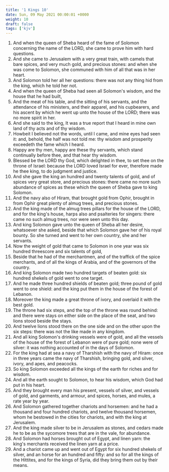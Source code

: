 ```yaml
---
title: '1 Kings 10'
date: Sun, 09 May 2021 00:00:01 +0000
weight: 10
draft: false
tags: ['kjv'] 
---
```


1. And when the queen of Sheba heard of the fame of Solomon concerning the name of the LORD, she came to prove him with hard questions.
2. And she came to Jerusalem with a very great train, with camels that bare spices, and very much gold, and precious stones: and when she was come to Solomon, she communed with him of all that was in her heart.
3. And Solomon told her all her questions: there was not any thing hid from the king, which he told her not.
4. And when the queen of Sheba had seen all Solomon's wisdom, and the house that he had built,
5. And the meat of his table, and the sitting of his servants, and the attendance of his ministers, and their apparel, and his cupbearers, and his ascent by which he went up unto the house of the LORD; there was no more spirit in her.
6. And she said to the king, It was a true report that I heard in mine own land of thy acts and of thy wisdom.
7. Howbeit I believed not the words, until I came, and mine eyes had seen it: and, behold, the half was not told me: thy wisdom and prosperity exceedeth the fame which I heard.
8. Happy are thy men, happy are these thy servants, which stand continually before thee, and that hear thy wisdom.
9. Blessed be the LORD thy God, which delighted in thee, to set thee on the throne of Israel: because the LORD loved Israel for ever, therefore made he thee king, to do judgment and justice.
10. And she gave the king an hundred and twenty talents of gold, and of spices very great store, and precious stones: there came no more such abundance of spices as these which the queen of Sheba gave to king Solomon.
11. And the navy also of Hiram, that brought gold from Ophir, brought in from Ophir great plenty of almug trees, and precious stones.
12. And the king made of the almug trees pillars for the house of the LORD, and for the king's house, harps also and psalteries for singers: there came no such almug trees, nor were seen unto this day.
13. And king Solomon gave unto the queen of Sheba all her desire, whatsoever she asked, beside that which Solomon gave her of his royal bounty. So she turned and went to her own country, she and her servants.
14. Now the weight of gold that came to Solomon in one year was six hundred threescore and six talents of gold,
15. Beside that he had of the merchantmen, and of the traffick of the spice merchants, and of all the kings of Arabia, and of the governors of the country.
16. And king Solomon made two hundred targets of beaten gold: six hundred shekels of gold went to one target.
17. And he made three hundred shields of beaten gold; three pound of gold went to one shield: and the king put them in the house of the forest of Lebanon.
18. Moreover the king made a great throne of ivory, and overlaid it with the best gold.
19. The throne had six steps, and the top of the throne was round behind: and there were stays on either side on the place of the seat, and two lions stood beside the stays.
20. And twelve lions stood there on the one side and on the other upon the six steps: there was not the like made in any kingdom.
21. And all king Solomon's drinking vessels were of gold, and all the vessels of the house of the forest of Lebanon were of pure gold; none were of silver: it was nothing accounted of in the days of Solomon.
22. For the king had at sea a navy of Tharshish with the navy of Hiram: once in three years came the navy of Tharshish, bringing gold, and silver, ivory, and apes, and peacocks.
23. So king Solomon exceeded all the kings of the earth for riches and for wisdom.
24. And all the earth sought to Solomon, to hear his wisdom, which God had put in his heart.
25. And they brought every man his present, vessels of silver, and vessels of gold, and garments, and armour, and spices, horses, and mules, a rate year by year.
26. And Solomon gathered together chariots and horsemen: and he had a thousand and four hundred chariots, and twelve thousand horsemen, whom he bestowed in the cities for chariots, and with the king at Jerusalem.
27. And the king made silver to be in Jerusalem as stones, and cedars made he to be as the sycomore trees that are in the vale, for abundance.
28. And Solomon had horses brought out of Egypt, and linen yarn: the king's merchants received the linen yarn at a price.
29. And a chariot came up and went out of Egypt for six hundred shekels of silver, and an horse for an hundred and fifty: and so for all the kings of the Hittites, and for the kings of Syria, did they bring them out by their means.

